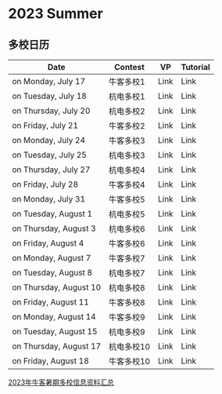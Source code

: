 # 2023 Summer

## 多校日历

| Date               | Contest    | VP   | Tutorial |
| ------------------ | ---------- | ---- | ---- |
| on Monday, July 17 | 牛客多校1  | Link | Link |
| on Tuesday, July 18              | 杭电多校1  | Link | Link |
| on Thursday, July 20              | 杭电多校2  | Link | Link |
| on Friday, July 21              | 牛客多校2  | Link | Link |
| on Monday, July 24 | 牛客多校3  | Link | Link |
| on Tuesday, July 25              | 杭电多校3  | Link | Link |
| on Thursday, July 27              | 杭电多校4  | Link | Link |
| on Friday, July 28              | 牛客多校4  | Link | Link |
| on Monday, July 31 | 牛客多校5  | Link | Link |
| on Tuesday, August 1          | 杭电多校5  | Link | Link |
| on Thursday, August 3              | 杭电多校6  | Link | Link |
| on Friday, August 4              | 牛客多校6  | Link | Link |
| on Monday, August 7              | 牛客多校7  | Link | Link |
| on Tuesday, August 8              | 杭电多校7  | Link | Link |
| on Thursday, August 10              | 杭电多校8  | Link | Link |
| on Friday, August 11              | 牛客多校8  | Link | Link |
| on Monday, August 14              | 牛客多校9  | Link | Link |
| on Tuesday, August 15              | 杭电多校9  | Link | Link |
| on Thursday, August 17              | 杭电多校10 | Link | Link |
| on Friday, August 18              | 牛客多校10 | Link | Link |

[2023年牛客暑期多校信息资料汇总](https://ac.nowcoder.com/discuss/1161248)


